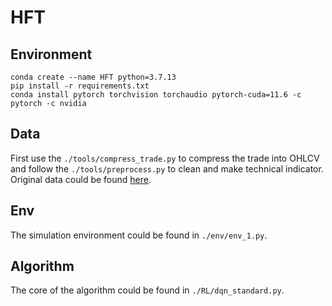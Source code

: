# HFT
## Environment
  ```
  conda create --name HFT python=3.7.13
  pip install -r requirements.txt
  conda install pytorch torchvision torchaudio pytorch-cuda=11.6 -c pytorch -c nvidia
  ```
## Data
First use the `./tools/compress_trade.py` to compress the trade into OHLCV and follow the `./tools/preprocess.py` to clean and make technical indicator.
Original data could be found [here](https://drive.google.com/drive/folders/1v-rH18d8smqsA0L04mJGWdr4R77vbdjT?usp=sharing).
## Env
The simulation environment could be found in `./env/env_1.py`.
## Algorithm
The core of the algorithm could be found in `./RL/dqn_standard.py`.